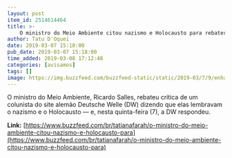 ```yaml
---
layout: post
item_id: 2514614464
title: >-
    O ministro do Meio Ambiente citou nazismo e Holocausto para rebater crítica — e os alemães responderam
author: Tatu D'Oquei
date: 2019-03-07 15:18:00
pub_date: 2019-03-07 15:18:00
time_added: 2019-03-08 17:12:48
categories: [avisamos]
tags: []
image: https://img.buzzfeed.com/buzzfeed-static/static/2019-03/7/9/enhanced/buzzfeed-prod-web-05/original-18172-1551970272-2.jpg?crop=1246:653;0,24
---
```


O ministro do Meio Ambiente, Ricardo Salles, rebateu crítica de um colunista do site alemão Deutsche Welle (DW) dizendo que elas lembravam o nazismo e o Holocausto — e, nesta quinta-feira (7), a DW respondeu.

**Link:** [https://www.buzzfeed.com/br/tatianafarah/o-ministro-do-meio-ambiente-citou-nazismo-e-holocausto-para](https://www.buzzfeed.com/br/tatianafarah/o-ministro-do-meio-ambiente-citou-nazismo-e-holocausto-para)

